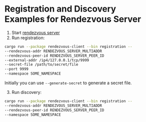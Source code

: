 # Registration and Discovery Examples for Rendezvous Server

1. Start [rendezvous server](https://github.com/comit-network/rendezvous-server)
2. Run registration:

```bash
cargo run --package rendezvous-client --bin registration -- 
--rendezvous-addr RENDEZVOUS_SERVER_MULTIADDR
--rendezvous-peer-id RENDEZVOUS_SERVER_PEER_ID
--external-addr /ip4/127.0.0.1/tcp/9999
--secret-file /path/to/secret/file
--port 9999
--namespace SOME_NAMESPACE
```

Initially you can use `--generate-secret` to generate a secret file.

3. Run discovery:

```bash
cargo run --package rendezvous-client --bin registration -- 
--rendezvous-addr RENDEZVOUS_SERVER_MULTIADDR
--rendezvous-peer-id RENDEZVOUS_SERVER_PEER_ID
--namespace SOME_NAMESPACE
```
